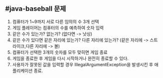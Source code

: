 #java-baseball 문제
-------------
1. 컴퓨터가 1~9까지 서로 다른 임의의 수 3개 선택
2. 게임 플레이어는 컴퓨터의 수를 예측하여 숫자 입력
3. 같은 수가 있는가? 없는가? (없다면 -> 낫싱)
4. 같은 수가 있다면 같은 자리에 있는가? 다른 자리에 있는가? (같은 자리에 -> 스트라이크,다른 자리에 -> 볼)
5. 컴퓨터가 선택한 3개의 숫자를 모두 맞히면 게임 종료
6. 게임을 종료한 후 게임을 다시 시작하거나 완전히 종료할 수 있다.
7. 사용자가 잘못된 값을 입력할 경우 IllegalArgumentException을 발생시킨 후 애플리케이션 종료.
